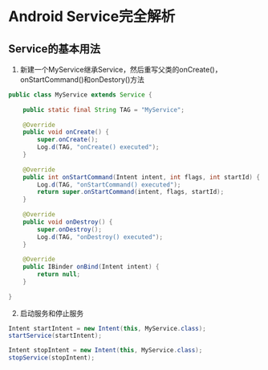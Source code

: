 # Android Service完全解析
## Service的基本用法
1. 新建一个MyService继承Service，然后重写父类的onCreate()，onStartCommand()和onDestory()方法
```java
public class MyService extends Service {  
  
    public static final String TAG = "MyService";  
  
    @Override  
    public void onCreate() {  
        super.onCreate();  
        Log.d(TAG, "onCreate() executed");  
    }  
  
    @Override  
    public int onStartCommand(Intent intent, int flags, int startId) {  
        Log.d(TAG, "onStartCommand() executed");  
        return super.onStartCommand(intent, flags, startId);  
    }  
      
    @Override  
    public void onDestroy() {  
        super.onDestroy();  
        Log.d(TAG, "onDestroy() executed");  
    }  
  
    @Override  
    public IBinder onBind(Intent intent) {  
        return null;  
    }  
  
}  
```
2. 启动服务和停止服务
```java
Intent startIntent = new Intent(this, MyService.class);  
startService(startIntent);  
```
```java
Intent stopIntent = new Intent(this, MyService.class);  
stopService(stopIntent);  
```

